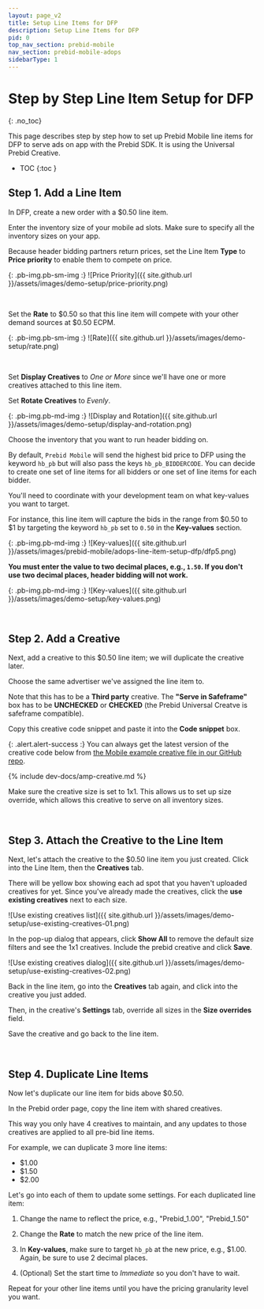 ```yaml
---
layout: page_v2
title: Setup Line Items for DFP
description: Setup Line Items for DFP
pid: 0
top_nav_section: prebid-mobile
nav_section: prebid-mobile-adops
sidebarType: 1
---
```


<div class="bs-docs-section" markdown="1">

# Step by Step Line Item Setup for DFP
{: .no_toc}

This page describes step by step how to set up Prebid Mobile line items for DFP to serve ads on app with the Prebid SDK. It is using the Universal Prebid Creative.

* TOC
{:toc }

## Step 1. Add a Line Item

In DFP, create a new order with a $0.50 line item.

Enter the inventory size of your mobile ad slots. Make sure to specify all the inventory sizes on your app. 

Because header bidding partners return prices, set the Line Item **Type** to **Price priority** to enable them to compete on price.

{: .pb-img.pb-sm-img :}
![Price Priority]({{ site.github.url }}/assets/images/demo-setup/price-priority.png)

<br>

Set the **Rate** to $0.50 so that this line item will compete with your other demand sources at $0.50 ECPM.

{: .pb-img.pb-sm-img :}
![Rate]({{ site.github.url }}/assets/images/demo-setup/rate.png)

<br>

Set **Display Creatives** to *One or More* since we'll have one or more creatives attached to this line item.

Set **Rotate Creatives** to *Evenly*.

{: .pb-img.pb-md-img :}
![Display and Rotation]({{ site.github.url }}/assets/images/demo-setup/display-and-rotation.png)

Choose the inventory that you want to run header bidding on.

By default, `Prebid Mobile` will send the highest bid price to DFP using the keyword `hb_pb` but will also pass the keys `hb_pb_BIDDERCODE`. You can decide to create one set of line items for all bidders or one set of line items for each bidder.

You'll need to coordinate with your development team on what key-values you want to target.

For instance, this line item will capture the bids in the range from $0.50 to $1 by targeting the keyword `hb_pb` set to `0.50` in the **Key-values** section.

{: .pb-img.pb-md-img :}
![Key-values]({{ site.github.url }}/assets/images/prebid-mobile/adops-line-item-setup-dfp/dfp5.png)

**You must enter the value to two decimal places, e.g., `1.50`.  If you don't use two decimal places, header bidding will not work.**

{: .pb-img.pb-md-img :}
![Key-values]({{ site.github.url }}/assets/images/demo-setup/key-values.png)

<br>

## Step 2. Add a Creative

Next, add a creative to this $0.50 line item; we will duplicate the creative later.

Choose the same advertiser we've assigned the line item to.

Note that this has to be a **Third party** creative. The **"Serve in Safeframe"** box has to be **UNCHECKED** or **CHECKED** (the Prebid Universal Creatve is safeframe compatible).

Copy this creative code snippet and paste it into the **Code snippet** box.

{: .alert.alert-success :}
You can always get the latest version of the creative code below from [the Mobile example creative file in our GitHub repo](https://github.com/prebid/prebid-universal-creative/blob/master/template/amp/dfp-creative.html).

{% include dev-docs/amp-creative.md %}

Make sure the creative size is set to 1x1. This allows us to set up size override, which allows this creative to serve on all inventory sizes.

<br>

## Step 3. Attach the Creative to the Line Item

Next, let's attach the creative to the $0.50 line item you just created.  Click into the Line Item, then the **Creatives** tab.

There will be yellow box showing each ad spot that you haven't uploaded creatives for yet.  Since you've already made the creatives, click the **use existing creatives** next to each size.

![Use existing creatives list]({{ site.github.url }}/assets/images/demo-setup/use-existing-creatives-01.png)

In the pop-up dialog that appears, click **Show All** to remove the default size filters and see the 1x1 creatives. Include the prebid creative and click **Save**.

![Use existing creatives dialog]({{ site.github.url }}/assets/images/demo-setup/use-existing-creatives-02.png)

Back in the line item, go into the **Creatives** tab again, and click into the creative you just added.

Then, in the creative's **Settings** tab, override all sizes in the **Size overrides** field.

Save the creative and go back to the line item.

<br>

## Step 4. Duplicate Line Items

Now let's duplicate our line item for bids above $0.50.

In the Prebid order page, copy the line item with shared creatives.

This way you only have 4 creatives to maintain, and any updates to those creatives are applied to all pre-bid line items.

For example, we can duplicate 3 more line items:

- $1.00
- $1.50
- $2.00

Let's go into each of them to update some settings.  For each duplicated line item:

1.  Change the name to reflect the price, e.g., "Prebid\_1.00", "Prebid\_1.50"

2.  Change the **Rate** to match the new price of the line item.

3.  In **Key-values**, make sure to target `hb_pb` at the new price, e.g., $1.00.  Again, be sure to use 2 decimal places.

4.  (Optional) Set the start time to *Immediate* so you don't have to wait.

Repeat for your other line items until you have the pricing granularity level you want.


</div>

